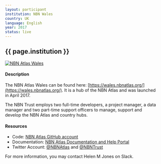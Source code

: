 ```yaml
---
layout: participant
institution: NBN Wales
country: UK
language: English
year: 2017
status: live
---
```


## {{ page.institution }}

[![NBN Atlas Wales](../assets/img/participants/nbnatlas-wales.png)](https://wales.nbnatlas.org/)

#### Description 
The NBN Atlas Wales can be found here: [https://wales.nbnatlas.org/](https://wales.nbnatlas.org/). It is a hub of the NBN Atlas and was launched in April 2017.

The NBN Trust employs two full-time developers, a project manager, a data manager and two part-time support officers to manage, support and develop the NBN Atlas and country hubs.


#### Resources

- Code: [NBN Atlas GitHub account](https://github.com/nbnuk)
- Documentation: [NBN Atlas Documentation and Help Portal](https://docs.nbnatlas.org/)
- Twitter Account: [@NBNAtlas](https://twitter.com/NBNAtlas) and [@NBNTrust](https://twitter.com/NBNTrust)



For more information, you may contact Helen M Jones on Slack.
